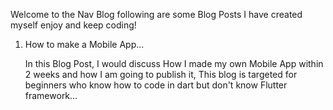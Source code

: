 Welcome to the Nav Blog following are some Blog Posts I have created myself enjoy and keep coding! 

1. How to make a Mobile App...

    In this Blog Post, I would discuss How I made my own Mobile App within 2 weeks and how I am going to publish it, This blog is targeted for  beginners who know how to code in dart but don't know Flutter framework...
